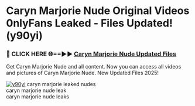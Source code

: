 # Caryn Marjorie Nude Original Videos 0nlyFans Leaked - Files Updated! (y90yi)

<h3>🔴 CLICK HERE 🌐==►► <a href="https://tinyurl.com/yc6ubb5a" rel="nofollow">Caryn Marjorie Nude Updated Files</a></h3>

Get Caryn Marjorie Nude and all content. Now you can access all videos and pictures of Caryn Marjorie Nude. New Updated Files 2025!

[![y90yi](https://i.imgur.com/7eu0CRL.gif)](https://tinyurl.com/yc6ubb5a)
caryn marjorie leaked nudes<br>
caryn marjorie nude leak<br>
caryn marjorie nude leaks